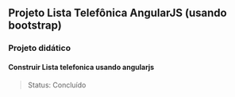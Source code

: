 ## Projeto Lista Telefônica  AngularJS (usando bootstrap)

### Projeto didático
#### Construir Lista telefonica usando angularjs 
> Status: Concluído 


